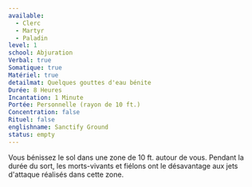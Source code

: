 ```yaml
---
available:
  - Clerc
  - Martyr
  - Paladin
level: 1
school: Abjuration
Verbal: true
Somatique: true
Matériel: true
detailmat: Quelques gouttes d'eau bénite
Durée: 8 Heures
Incantation: 1 Minute
Portée: Personnelle (rayon de 10 ft.)
Concentration: false
Rituel: false
englishname: Sanctify Ground
status: empty
---
```

Vous bénissez le sol dans une zone de 10 ft. autour de vous. Pendant la durée du sort, les morts-vivants et fiélons ont le désavantage aux jets d'attaque réalisés dans cette zone.